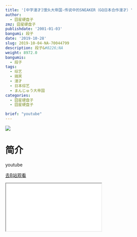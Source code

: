 ```yaml
---
title: '[中字漫才]馒头大帝国-传说中的SNEAKER（GQ日本合作漫才）'
author:
  - 囧星硬盘子
zmz: 囧星硬盘子
publishdate: '2001-01-03'
bangumi: 段子
date: '2019-10-28'
slug: 2019-10-04-NA-70044799
description: 段子&#8226;NA
weight: 8972.0
bangumis:
  - 段子
tags:
  - 综艺
  - 搞笑
  - 漫才
  - 日本综艺
  - まんじゅう大帝国
categories:
  - 囧星硬盘子
  - 囧星硬盘子

brief: "youtube"
---
```

![](https://raw.githubusercontent.com/tcgriffith/owaraisite/master/static/tmpimg/256ac8abf56f09774ec065e24ccb41a3b87b837c.jpg.480.jpg)
# 简介  
youtube  

[去B站观看](https://www.bilibili.com/video/av70044799/)
<div class ="resp-container"><iframe class="testiframe" src="//player.bilibili.com/player.html?aid=70044799"", scrolling="no", allowfullscreen="true" > </iframe></div> 

